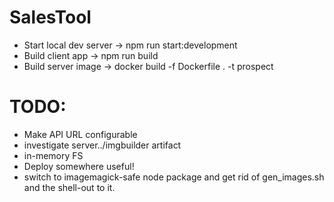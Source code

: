# SalesTool

* Start local dev server -> npm run start:development
* Build client app -> npm run build
* Build server image -> docker build -f Dockerfile . -t prospect

# TODO:
* Make API URL configurable
* investigate server../imgbuilder artifact
* in-memory FS
* Deploy somewhere useful!
* switch to imagemagick-safe node package and get rid of gen_images.sh and the shell-out to it.
